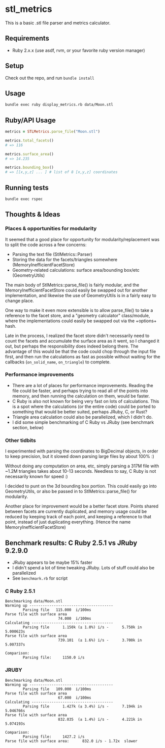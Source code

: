 # stl_metrics

This is a basic .stl file parser and metrics calculator.

## Requirements

* Ruby 2.x.x (use asdf, rvm, or your favorite ruby version manager)

## Setup

Check out the repo, and run `bundle install`

## Usage

```bash
bundle exec ruby display_metrics.rb data/Moon.stl
```

## Ruby/API Usage

```ruby
metrics = STLMetrics.parse_file("Moon.stl")

metrics.total_facets()
# => 116

metrics.surface_area()
# => 14.235

metrics.bounding_box()
# => [[x,y,z] ... ] # list of 8 [x,y,z] coordinates
```

## Running tests

```bash
bundle exec rspec
```

## Thoughts & Ideas

### Places & opportunities for modularity

It seemed that a good place for opportunity for modularity/replacement was to split the code across a few concerns:

* Parsing the text file (StlMetrics::Parser)
* Storing the data for the facets/triangles somewhere (MemoryInefficientFacetStore)
* Geometry-related calculations: surface area/bounding box/etc (GeometryUtils)

The main body of StlMetrics::parse_file() is fairly modular, and the MemoryInefficientFacetStore could easily be swapped out for another implementation, and likewise the use of GeometryUtils is in a fairly easy to change place. 

One way to make it even more extensible is to allow parse_file() to take a reference to the facet store, and a "geometry calculator" class/module, where the implementations could easily be swapped out via the +options+ hash.

Late in the process, I realized the facet store didn't necessarily need to count the facets and accumulate the surface area as it went, so I changed it out, but perhaps the responsibility does indeed belong there. The advantage of this would be that the code could chop through the input file first, and then run the calculations as fast as possible without waiting for the callbacks (`on_solid_name`, `on_triangle`) to complete.

### Performance improvements

* There are a lot of places for performance improvements. Reading the file could be faster, and perhaps trying to read all of the points into memory, and then running the calculation on them, would be faster.
* C Ruby is also not known for being very fast on lots of calculations. This is a spot where the calculations (or the entire code) could be ported to something that would be better suited, perhaps JRuby, C, or Rust?
* Triangle area calculation could also be parallelized, which I didn't do.
* I did some simple benchmarking of C Ruby vs JRuby (see benchmark section, below)

### Other tidbits
I experimented with parsing the coordinates to BigDecimal objects, in order to keep precision, but it
slowed down parsing large files by about 100% :)

Without doing any computation on area, etc, simply parsing a 317M file with ~1.2M triangles takes about 10-13 seconds. Needless to say, C Ruby is not necessarily known for speed :)

I decided to punt on the 3d bounding box portion. This could easily go into GeometryUtils, or also be passed in to StlMetrics::parse_file() for modularity.

Another place for improvement would be a better facet store. Points shared between facets are currently duplicated, and memory usage could be reduced by keeping track of each point, and keeping a reference to that point, instead of just duplicating everything. (Hence the name MemoryInefficientFacetStore)

## Benchmark results: C Ruby 2.5.1 vs JRuby 9.2.9.0

* JRuby appears to be maybe 15% faster
* I didn't spend a lot of time tweaking JRuby. Lots of stuff could also be parallelized
* See `benchmark.rb` for script

### C Ruby 2.5.1

```
Benchmarking data/Moon.stl
Warming up --------------------------------------
        Parsing file   115.000  i/100ms
Parse file with surface area
                        74.000  i/100ms
Calculating -------------------------------------
        Parsing file      1.150k (± 1.0%) i/s -      5.750k in   5.000623s
Parse file with surface area
                        739.101  (± 1.6%) i/s -      3.700k in   5.007337s

Comparison:
        Parsing file:     1150.0 i/s
```

### JRUBY

```
Benchmarking data/Moon.stl
Warming up --------------------------------------
        Parsing file   109.000  i/100ms
Parse file with surface area
                        67.000  i/100ms
Calculating -------------------------------------
        Parsing file      1.427k (± 3.4%) i/s -      7.194k in   5.046766s
Parse file with surface area
                        832.035  (± 1.4%) i/s -      4.221k in   5.074193s

Comparison:
        Parsing file:     1427.2 i/s
Parse file with surface area:      832.0 i/s - 1.72x  slower
```


